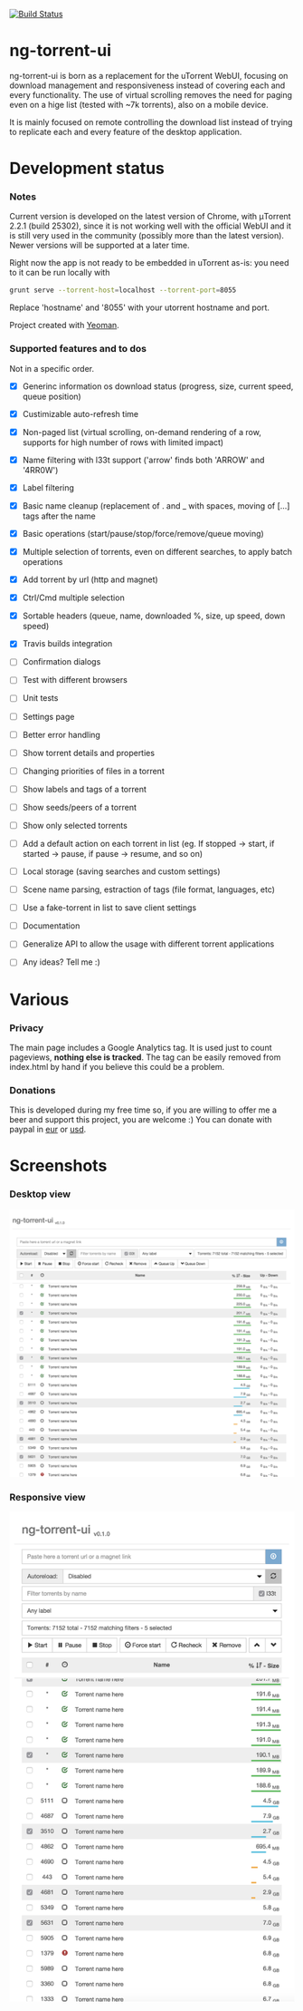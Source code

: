 [![Build Status](https://travis-ci.org/psychowood/ng-torrent-ui.svg?branch=master)](https://travis-ci.org/psychowood/ng-torrent-ui)

ng-torrent-ui
=============

ng-torrent-ui is born as a replacement for the uTorrent WebUI, focusing on download management and responsiveness instead of covering each and every functionality.
The use of virtual scrolling removes the need for paging even on a hige list (tested with ~7k torrents), also on a mobile device.

It is mainly focused on remote controlling the download list instead of trying to replicate each and every feature of the desktop application.

Development status
==================

### Notes

Current version is developed on the latest version of Chrome, with μTorrent 2.2.1 (build 25302), since it is not working well with the official WebUI and it is still very used in the community (possibly more than the latest version). Newer versions will be supported at a later time.

Right now the app is not ready to be embedded in uTorrent as-is: you need to it can be run locally with

```bash
grunt serve --torrent-host=localhost --torrent-port=8055
```

Replace 'hostname' and '8055' with your utorrent hostname and port.


Project created with [Yeoman](http://yeoman.io).

### Supported features and to dos

Not in a specific order.

- [x] Generinc information os download status (progress, size, current speed, queue position)
- [x] Custimizable auto-refresh time
- [x] Non-paged list (virtual scrolling, on-demand rendering of a row, supports for high number of rows with limited impact)
- [x] Name filtering with l33t support ('arrow' finds both 'ARROW' and '4RR0W')
- [x] Label filtering
- [x] Basic name cleanup (replacement of . and _ with spaces, moving of [...] tags after the name
- [x] Basic operations (start/pause/stop/force/remove/queue moving)
- [x] Multiple selection of torrents, even on different searches, to apply batch operations
- [x] Add torrent by url (http and magnet)
- [x] Ctrl/Cmd multiple selection
- [x] Sortable headers (queue, name, downloaded %, size, up speed, down speed)
- [X] Travis builds integration
- [ ] Confirmation dialogs
- [ ] Test with different browsers
- [ ] Unit tests
- [ ] Settings page
- [ ] Better error handling
- [ ] Show torrent details and properties
- [ ] Changing priorities of files in a torrent
- [ ] Show labels and tags of a torrent
- [ ] Show seeds/peers of a torrent
- [ ] Show only selected torrents
- [ ] Add a default action on each torrent in list (eg. If stopped -> start, if started -> pause, if pause -> resume, and so on)
- [ ] Local storage (saving searches and custom settings)
- [ ] Scene name parsing, estraction of tags (file format, languages, etc)
- [ ] Use a fake-torrent in list to save client settings
- [ ] Documentation
- [ ] Generalize API to allow the usage with different torrent applications
- [ ] Any ideas? Tell me :)


Various
===========

### Privacy
The main page includes a Google Analytics tag. It is used just to count pageviews, **nothing else is tracked**. The tag can be easily removed from index.html by hand if you believe this could be a problem.

### Donations
This is developed during my free time so, if you are willing to offer me a beer and support this project, you are welcome :) 
You can donate with paypal in [eur](https://www.paypal.com/cgi-bin/webscr?cmd=_s-xclick&hosted_button_id=84LH348H27CN6) or [usd](https://www.paypal.com/cgi-bin/webscr?cmd=_s-xclick&hosted_button_id=7Z88PRASGESGQ).

Screenshots
===========

### Desktop view
![Desktop view](screenshots/desktop.png?raw=true "Desktop view")

### Responsive view
![Responsive view](screenshots/responsive.png?raw=true "Responsive view")
